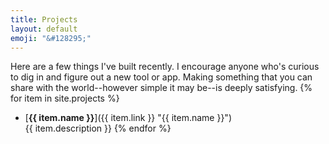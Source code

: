 ```yaml
---
title: Projects
layout: default
emoji: "&#128295;"
---
```

Here are a few things I've built recently. I encourage anyone who's curious to dig in and figure out a new tool or app. Making something that you can share with the world--however simple it may be--is deeply satisfying.
{% for item in site.projects %}
* [**{{ item.name }}**]({{ item.link }} "{{ item.name }}")<br>
  {{ item.description }}
{% endfor %}
